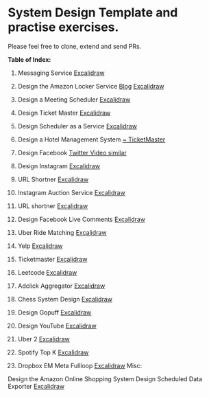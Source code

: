 # System Design Template and practise exercises. 


Please feel free to clone, extend and send PRs. 

**Table of Index:**

  
1.  Messaging Service [Excalidraw ](https://excalidraw.com/#json=_umH_TBDwA1AgJCWqI6Rl,Sv2BJo3VnUTa5EOoAjS2uA)

2.  Design the Amazon Locker Service  [Blog](https://medium.com/@brahada29/amazon-lockers-high-level-system-design-fafe8c7d7157) [Excalidraw ](https://excalidraw.com/#json=utIIEIo5lBn94tG4UWpyT,WER1E33F6-xeXcuQQ1nVWw)
    
3.  Design a Meeting Scheduler  [Excalidraw ](https://excalidraw.com/#json=CXDLc_vb5b51vAxGSgRaX,Z8DiMMluwCAKcNh3RVrTsA)
    
4.  Design Ticket Master [Excalidraw ](https://excalidraw.com/#json=wQVmwj0FUXF68atryU7Q3,HijG5L6AgdgyEEKf5uilqg)
    
5.  Design Scheduler as a Service [Excalidraw](https://excalidraw.com/#room=2d16bf8d02c3c13b8199,KEfCTQnn9J0ZOWXmVsSMOw)
    
6.  Design a Hotel Management System [~ TicketMaster](https://www.hellointerview.com/learn/system-design/answer-keys/ticketmaster)
    
7.  Design Facebook [Twitter Video similar](https://www.hellointerview.com/learn/system-design/answer-keys/tweet-search)

8.  Design Instagram [Excalidraw](https://excalidraw.com/#json=gJ8zM6kDkgFrpgxO-23ZT,DP2AgJleQk6TpUg1Yk0HYw)

9.  URL Shortner [Excalidraw](https://excalidraw.com/#json=n12neu6fviWRquvZ-6gBc,bkA59ZIk7YI1kNAq-HYiYQ)

10. Instagram Auction Service [Excalidraw](https://excalidraw.com/#json=AmzskIrLHph7TdCKcPMTb,O0Sbh9IqJJ6UNHBQLlvz6A)

11. URL shortner [Excalidraw](https://excalidraw.com/#json=QD79QbaTFKKzIqzWjXdsM,YbXcBgMqU5V843CRZUWmwA)

12. Design Facebook Live Comments [Excalidraw](https://excalidraw.com/#json=r8T6fRlnb3-XKuA24ifMi,sVxMGXitf53bGQ63XzSmZw)

13. Uber Ride Matching [Excalidraw](https://excalidraw.com/#json=Jc2Wn4XIgLmlaKqWPK1g6,PLf3m6jaysCg9bw6552yqw)

14. Yelp [Excalidraw](https://excalidraw.com/#json=_OjUgK2xcSc2i1P9NUTrC,0gtg4NnjbwX1nIy2yMUlrg)

15. Ticketmaster [Excalidraw](https://excalidraw.com/#json=f7zLTA2PfGG_f8GTTyNnw,Ru_UAHQGbFWlv215UKC4GQ)

16. Leetcode [Excalidraw](https://excalidraw.com/#json=CiA0PF4WF95eH_ipjNm8a,Beqe7ozKgWH1qdk5fzZbpw)

17. Adclick Aggregator [Excalidraw](https://excalidraw.com/#json=a0S98Yj7sqGiIKkvXoLoV,P8L2_d-sM9jadJD5WJJfaw)

18. Chess System Design [Excalidraw](https://excalidraw.com/#room=9497aa9df4951c160bde,5jQ3ss03DkkY8xcEVrPxEw)

19. Design Gopuff [Excalidraw](https://excalidraw.com/#json=QDSqIJpmOPtrznpPcn1C7,HPyUnvJu6l2xRH_M4Ap86g)

20. Design  YouTube [Excalidraw](https://excalidraw.com/#json=BqjZkNaU_9nyIXZU4J87S,JWFxW2mKP1MvOcHXWkNSUw)

21. Uber 2 [Excalidraw](https://excalidraw.com/#json=98IcYNynzO-kUxrOOzCpH,nbuKoKTKpGbT6KlWD7qIWA)

22. Spotify Top K [Excalidraw](https://excalidraw.com/#json=J_J0iRj0Fh27lAJLbGjw0,r_0AxFWY_5OhpRnbBUVrAw)

23. Dropbox EM Meta Fullloop [Excalidraw](https://excalidraw.com/#json=TJpOH41SoI9DF6-iTS9xG,OF9n4QDYsdSzOjZw2fme8w)
Misc:

  Design the Amazon Online Shopping System
  Design Scheduled Data Exporter [Excalidraw](https://excalidraw.com/#json=YggX85VD-A9vvlURwRT7M,6s9tQMU2uUfcXmE-2veHOw)

